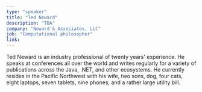 ```yaml
---
type: "speaker"
title: "Ted Neward"
description: "TBA"
company: "Neward & Associates, LLC"
job: "Computational philosopher"
link:
---
```


Ted Neward is an industry professional of twenty years' experience. He speaks at conferences all over the world and writes regularly for a variety of publications across the Java, .NET, and other ecosystems. He currently resides in the Pacific Northwest with his wife, two sons, dog, four cats, eight laptops, seven tablets, nine phones, and a rather large utility bill.